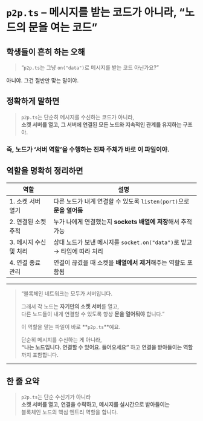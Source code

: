 # `p2p.ts` – 메시지를 받는 코드가 아니라, “노드의 문을 여는 코드”

## 학생들이 흔히 하는 오해

> “`p2p.ts`는 그냥 `on("data")`로 메시지를 받는 코드 아닌가요?”

아니야. 그건 절반만 맞는 말이야.

## 정확하게 말하면

> `p2p.ts`는 단순히 메시지를 수신하는 코드가 아니라,  
> **소켓 서버를 열고, 그 서버에 연결된 모든 노드와 지속적인 관계를 유지하는 구조**야.

### 즉, **노드가 ‘서버 역할’을 수행하는 진짜 주체**가 바로 이 파일이야.

## 역할을 명확히 정리하면

| 역할                   | 설명                                                                    |
| ---------------------- | ----------------------------------------------------------------------- |
| 1. 소켓 서버 열기      | 다른 노드가 내게 연결할 수 있도록 `listen(port)`으로 **문을 열어둠**    |
| 2. 연결된 소켓 추적    | 누가 나에게 연결했는지 **sockets 배열에 저장**해서 추적 가능            |
| 3. 메시지 수신 및 처리 | 상대 노드가 보낸 메시지를 `socket.on("data")`로 받고 → 타입에 따라 처리 |
| 4. 연결 종료 관리      | 연결이 끊겼을 때 소켓을 **배열에서 제거**해주는 역할도 포함됨           |

---

> “블록체인 네트워크는 모두가 서버입니다.
>
> 그래서 각 노드는 **자기만의 소켓 서버**를 열고,  
> 다른 노드들이 내게 연결할 수 있도록 항상 **문을 열어둬야** 합니다.”
>
> 이 역할을 맡는 파일이 바로 **`p2p.ts`**예요.
>
> 단순히 메시지를 수신하는 게 아니라,  
> **“나는 노드입니다. 연결할 수 있어요. 들어오세요”** 하고 **연결을 받아들이는 역할**까지 포함합니다.

---

## 한 줄 요약

> `p2p.ts`는 단순 수신기가 아니라  
> **소켓 서버를 열고, 연결을 수락하고, 메시지를 실시간으로 받아들이는**  
> 블록체인 노드의 핵심 엔트리 역할을 합니다.
